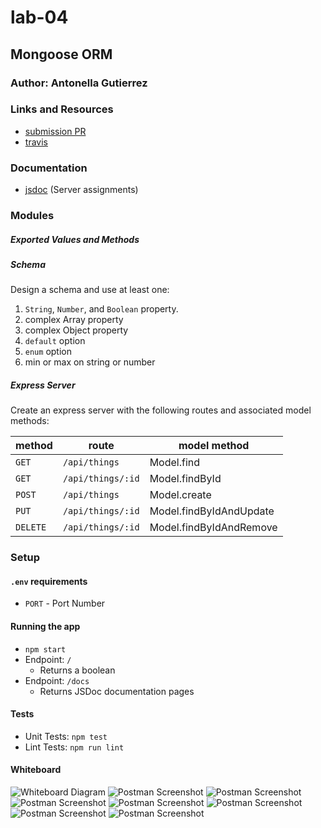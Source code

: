 # lab-04

## Mongoose ORM

### Author: Antonella Gutierrez

### Links and Resources 

* [submission PR](https://github.com/antonella-401-advanced-javascript/lab-05/pull/1)
* [travis](https://travis-ci.com/antonella-401-advanced-javascript/lab-05)

### Documentation
* [jsdoc](/docs/) (Server assignments)

### Modules
##### Exported Values and Methods

##### Schema
Design a schema and use at least one:

1. `String`, `Number`, and `Boolean` property.
1. complex Array property
1. complex Object property
1. `default` option
1. `enum` option
1. min or max on string or number

##### Express Server

Create an express server with the following routes and associated model methods:

method | route | model method
---|---|---
`GET` | `/api/things` | Model.find
`GET` | `/api/things/:id` | Model.findById
`POST` | `/api/things` | Model.create
`PUT` | `/api/things/:id` | Model.findByIdAndUpdate
`DELETE` | `/api/things/:id` | Model.findByIdAndRemove

### Setup
#### `.env` requirements
* `PORT` - Port Number

#### Running the app
* `npm start`
* Endpoint: `/`
    * Returns a boolean
* Endpoint: `/docs`
    * Returns JSDoc documentation pages

#### Tests
* Unit Tests: `npm test`
* Lint Tests: `npm run lint`

#### Whiteboard
![Whiteboard Diagram](whiteboard.jpg)
![Postman Screenshot](PUT.png)
![Postman Screenshot](PUT2.png)
![Postman Screenshot](POST.png)
![Postman Screenshot](ID.png)
![Postman Screenshot](GET.png)
![Postman Screenshot](DELETE.png)
![Postman Screenshot](GETAFTERDELETION.png)